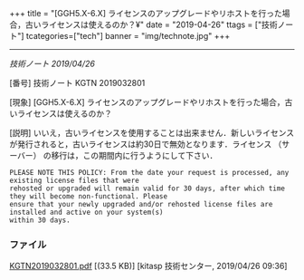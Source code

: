 +++
title = "[GGH5.X-6.X] ライセンスのアップグレードやリホストを行った場合，古いライセンスは使えるのか？¥"
date = "2019-04-26"
ttags = ["技術ノート"]
tcategories=["tech"]
banner = "img/technote.jpg"
+++

---------------------------------------------------------------------------------------------

*技術ノート
2019/04/26*


[番号]
技術ノート KGTN 2019032801

[現象]
[GGH5.X-6.X]
ライセンスのアップグレードやリホストを行った場合，古いライセンスは使えるのか？

[説明]
いいえ，古いライセンスを使用することは出来ません．新しいライセンスが発行されると，古いライセンスは約30日で無効となります．ライセンス
（サーバー） の移行は，この期間内に行うようにして下さい．

    PLEASE NOTE THIS POLICY: From the date your request is processed, any existing license files that were
    rehosted or upgraded will remain valid for 30 days, after which time they will become non-functional. Please
    ensure that your newly upgraded and/or rehosted license files are installed and active on your system(s)
    within 30 days.


### ファイル





[KGTN2019032801.pdf](http://techreport.kitasp.net/attachments/download/4255/KGTN2019032801.pdf)
 [(33.5 KB)] [kitasp 技術センター, 2019/04/26
09:36]
